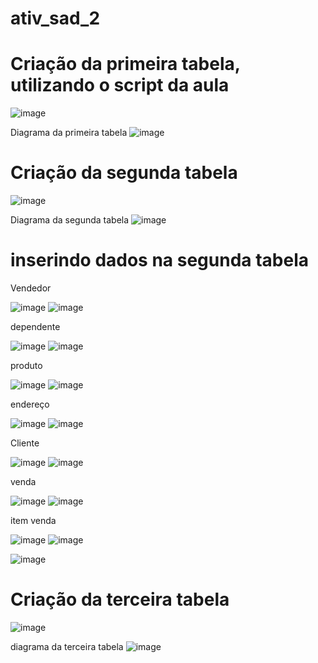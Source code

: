 # ativ_sad_2

# Criação da primeira tabela, utilizando o script da aula
![image](https://github.com/Matheuslira931/ativ_sad_2/assets/67758248/ccf803bc-672a-4e7a-a334-bde1ab18b654)

 Diagrama da primeira tabela
![image](https://github.com/Matheuslira931/ativ_sad_2/assets/67758248/cb0c868b-5790-4e62-8f55-61b9b75c0985)

# Criação da segunda tabela
![image](https://github.com/Matheuslira931/ativ_sad_2/assets/67758248/f439765c-9dd6-4e33-a28f-ca6b4715a826)

 Diagrama da segunda tabela
![image](https://github.com/Matheuslira931/ativ_sad_2/assets/67758248/94ff1844-7a9b-4625-9a19-e54487ab706d)


# inserindo dados na segunda tabela 
Vendedor 

![image](https://github.com/Matheuslira931/ativ_sad_2/assets/67758248/6631a758-f206-48d4-9476-1889050849af)
![image](https://github.com/Matheuslira931/ativ_sad_2/assets/67758248/b056c75e-f094-4c19-8dd9-49850add41cb)


dependente

![image](https://github.com/Matheuslira931/ativ_sad_2/assets/67758248/2cf1fd16-b33b-48f4-be73-86dc7b8c40a3)
![image](https://github.com/Matheuslira931/ativ_sad_2/assets/67758248/17fdd6c8-60c5-4a45-b554-531ebc58be11)


produto

![image](https://github.com/Matheuslira931/ativ_sad_2/assets/67758248/e22729d3-bdf5-4ca8-b90f-f2bb82c37e11)
![image](https://github.com/Matheuslira931/ativ_sad_2/assets/67758248/06ced47f-9da1-4b5d-a009-8ac9da74b210)


endereço

![image](https://github.com/Matheuslira931/ativ_sad_2/assets/67758248/b0b9d7b0-c3c6-4ab5-911a-fc6cb67deecc)
![image](https://github.com/Matheuslira931/ativ_sad_2/assets/67758248/f05d619b-4ecf-4129-948b-4da13469c5d9)


Cliente

![image](https://github.com/Matheuslira931/ativ_sad_2/assets/67758248/6c05337a-5857-40a7-ab30-42bc001fb4d1)
![image](https://github.com/Matheuslira931/ativ_sad_2/assets/67758248/de33ccae-4f25-4536-85ec-d5e3d272cf5d)


venda

![image](https://github.com/Matheuslira931/ativ_sad_2/assets/67758248/51272cbd-ed4f-42e5-a2c1-378be530e7c1)
![image](https://github.com/Matheuslira931/ativ_sad_2/assets/67758248/1735c0c5-92b0-4bbd-8828-06f1fe12f5ac)


item venda

![image](https://github.com/Matheuslira931/ativ_sad_2/assets/67758248/2b957674-7841-40a2-83d9-8c9700454c95)
![image](https://github.com/Matheuslira931/ativ_sad_2/assets/67758248/3024fbdb-b96f-4ef9-96ae-6bbb1240b64e)


![image](https://github.com/Matheuslira931/ativ_sad_2/assets/67758248/67f92b59-f273-452b-9af8-8c71ebfca620)



# Criação da terceira tabela
![image](https://github.com/Matheuslira931/ativ_sad_2/assets/67758248/cd64d8e3-262a-4ca0-a7d4-8ff03b68fbe2)

diagrama da terceira tabela
![image](https://github.com/Matheuslira931/ativ_sad_2/assets/67758248/61635c72-885f-403e-b7f7-f4d2789e591e)







